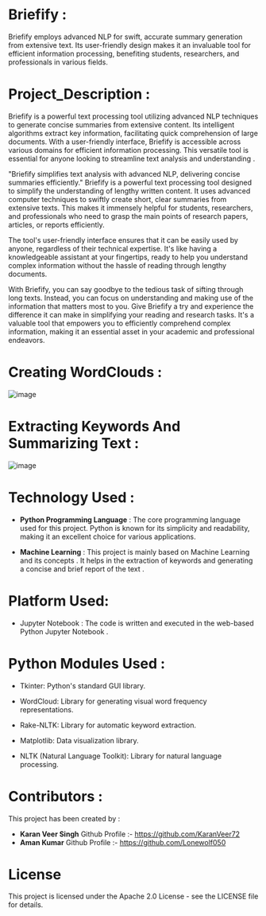 # Briefify :

Briefify employs advanced NLP for swift, accurate summary generation from extensive text. Its user-friendly design makes it an invaluable tool for efficient information processing, benefiting students, researchers, and professionals in various fields.

# Project_Description :

Briefify is a powerful text processing tool utilizing advanced NLP techniques to generate concise summaries from extensive content. Its intelligent algorithms extract key information, facilitating quick comprehension of large documents. With a user-friendly interface, Briefify is accessible across various domains for efficient information processing. This versatile tool is essential for anyone looking to streamline text analysis and understanding .

"Briefify simplifies text analysis with advanced NLP, delivering concise summaries efficiently."
Briefify is a powerful text processing tool designed to simplify the understanding of lengthy written content. It uses advanced computer techniques to swiftly create short, clear summaries from extensive texts. This makes it immensely helpful for students, researchers, and professionals who need to grasp the main points of research papers, articles, or reports efficiently.

The tool's user-friendly interface ensures that it can be easily used by anyone, regardless of their technical expertise. It's like having a knowledgeable assistant at your fingertips, ready to help you understand complex information without the hassle of reading through lengthy documents.

With Briefify, you can say goodbye to the tedious task of sifting through long texts. Instead, you can focus on understanding and making use of the information that matters most to you. Give Briefify a try and experience the difference it can make in simplifying your reading and research tasks. It's a valuable tool that empowers you to efficiently comprehend complex information, making it an essential asset in your academic and professional endeavors.

# Creating WordClouds :

![image](https://github.com/Lonewolf050/Briefify_Project/assets/106444631/93e30222-59b1-4184-9746-38934358f9f2)

# Extracting Keywords And Summarizing Text :

![image](https://github.com/Lonewolf050/Briefify_Project/assets/106444631/f65f4772-0052-4517-97c6-e8b84f16dbe5)

# Technology Used :

* **Python Programming Language** : The core programming language used for this project. Python is known for its simplicity      and readability, making it an excellent choice for various applications.
  
* **Machine Learning** : This project is mainly based on Machine Learning and its concepts . It helps in the extraction of       keywords and generating a concise and brief report of the text .
  
# Platform Used:
* Jupyter Notebook : The code is written and executed in the web-based Python Jupyter Notebook .

# Python Modules Used :

* Tkinter: Python's standard GUI library.

* WordCloud: Library for generating visual word frequency representations.

* Rake-NLTK: Library for automatic keyword extraction.

* Matplotlib: Data visualization library.

* NLTK (Natural Language Toolkit): Library for natural language processing.

# Contributors :

This project has been created by :
* **Karan Veer Singh** Github Profile :- https://github.com/KaranVeer72
* **Aman Kumar** Github Profile :- https://github.com/Lonewolf050
  
# License

This project is licensed under the Apache 2.0 License - see the LICENSE file for details.

